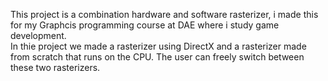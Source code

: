 This project is a combination hardware and software rasterizer, i made this for my Graphcis programming course at DAE where i study game development.  
In thie project we made a rasterizer using DirectX and a rasterizer made from scratch that runs on the CPU. The user can freely switch between these two rasterizers.
